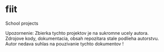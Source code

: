 fiit
====

School projects

Upozornenie: Zbierka tychto projektov je na sukromne ucely autora.
Zdrojove kody, dokumentacia, obsah repozitara stale podlieha autorstvu.
Autor nedava suhlas na pouzivanie tychto dokumentov !
